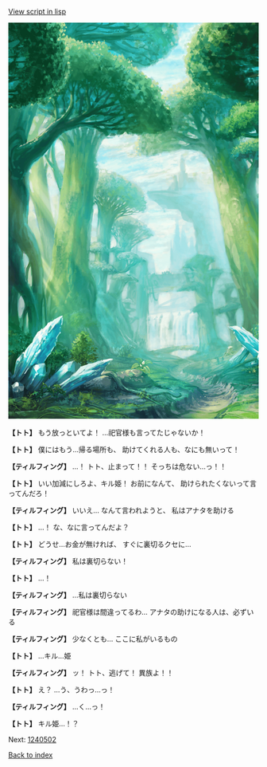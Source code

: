 [View script in lisp](../scripts/1240302.txt)

![forest.png](../images/backgrounds/forest.png)

**【トト】**
もう放っといてよ！
…祀官様も言ってたじゃないか！

**【トト】**
僕にはもう…帰る場所も、
助けてくれる人も、なにも無いって！

**【ティルフィング】**
…！
トト、止まって！！
そっちは危ない…っ！！

**【トト】**
いい加減にしろよ、キル姫！
お前になんて、
助けられたくないって言ってんだろ！

**【ティルフィング】**
いいえ…
なんて言われようと、
私はアナタを助ける

**【トト】**
…！
な、なに言ってんだよ？

**【トト】**
どうせ…お金が無ければ、
すぐに裏切るクセに…

**【ティルフィング】**
私は裏切らない！

**【トト】**
…！

**【ティルフィング】**
…私は裏切らない

**【ティルフィング】**
祀官様は間違ってるわ…
アナタの助けになる人は、必ずいる

**【ティルフィング】**
少なくとも…
ここに私がいるもの

**【トト】**
…キル…姫

**【ティルフィング】**
ッ！
トト、逃げて！
異族よ！！

**【トト】**
え？
…う、うわっ…っ！

**【ティルフィング】**
…く…っ！

**【トト】**
キル姫…！？

Next: [1240502](1240502.md)

[Back to index](index.md)
